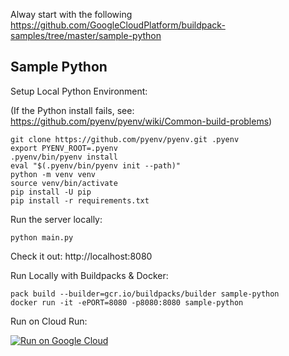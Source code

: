 
Alway start with the following https://github.com/GoogleCloudPlatform/buildpack-samples/tree/master/sample-python

Sample Python
-------------

Setup Local Python Environment:

(If the Python install fails, see: https://github.com/pyenv/pyenv/wiki/Common-build-problems)

```
git clone https://github.com/pyenv/pyenv.git .pyenv
export PYENV_ROOT=.pyenv
.pyenv/bin/pyenv install
eval "$(.pyenv/bin/pyenv init --path)"
python -m venv venv
source venv/bin/activate
pip install -U pip
pip install -r requirements.txt
```

Run the server locally:
```
python main.py
```

Check it out: http://localhost:8080

Run Locally with Buildpacks & Docker:
```
pack build --builder=gcr.io/buildpacks/builder sample-python
docker run -it -ePORT=8080 -p8080:8080 sample-python
```

Run on Cloud Run:

[![Run on Google Cloud](https://deploy.cloud.run/button.svg)](https://deploy.cloud.run)
